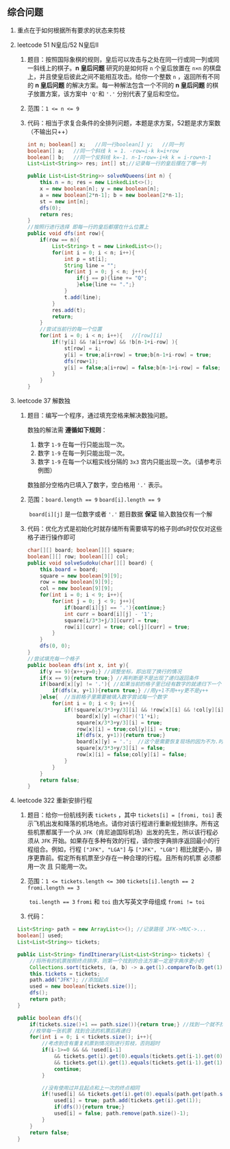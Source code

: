 ## 综合问题

1. 重点在于如何根据所有要求的状态来剪枝

2. leetcode 51 N皇后/52 N皇后II

   1. 题目：按照国际象棋的规则，皇后可以攻击与之处在同一行或同一列或同一斜线上的棋子。**n 皇后问题** 研究的是如何将 `n` 个皇后放置在 `n×n` 的棋盘上，并且使皇后彼此之间不能相互攻击。给你一个整数 `n` ，返回所有不同的 **n 皇后问题** 的解决方案。每一种解法包含一个不同的 **n 皇后问题** 的棋子放置方案，该方案中 `'Q'`和 `'.'` 分别代表了皇后和空位。

   2. 范围：`1 <= n <= 9`

   3. 代码：相当于求复合条件的全排列问题，本题是求方案，52题是求方案数（不输出只++）

      ```java
      int n; boolean[] x;   //同一行boolean[] y;   //同一列
      boolean[] a;   //同一个斜线 k = 1. -row=i-k k=i+row 
      boolean[] b;   //同一个反斜线 k=-1. n-1-row=-i+k k = i-row+n-1
      List<List<String>> res; int[] st;//记录每一行的皇后摆在了哪一列
      
      public List<List<String>> solveNQueens(int n) {
          this.n = n; res = new LinkedList<>(); 
          x = new boolean[n]; y = new boolean[n];
          a = new boolean[2*n-1]; b = new boolean[2*n-1];
          st = new int[n];
          dfs(0);
          return res;
      }
      //按照行进行选择 即每一行的皇后都摆在什么位置上
      public void dfs(int row){
          if(row == n){
              List<String> t = new LinkedList<>();
              for(int i = 0; i < n; i++){
                  int p = st[i];
                  String line = "";
                  for(int j = 0; j < n; j++){
                      if(j == p){line += "Q";
                      }else{line += ".";}
                  }
                  t.add(line);
              }
              res.add(t);
              return;
          }
          //尝试当前行的每一个位置
          for(int i = 0; i < n; i++){   //[row][i]
              if(!y[i] && !a[i+row] && !b[n-1+i-row] ){
                  st[row] = i;
                  y[i] = true;a[i+row] = true;b[n-1+i-row] = true;
                  dfs(row+1);
                  y[i] = false;a[i+row] = false;b[n-1+i-row] = false;
              }
          }
      }
      ```

   

3. leetcode 37 解数独

   1. 题目：编写一个程序，通过填充空格来解决数独问题。

      数独的解法需 **遵循如下规则**：

      1. 数字 `1-9` 在每一行只能出现一次。
      2. 数字 `1-9` 在每一列只能出现一次。
      3. 数字 `1-9` 在每一个以粗实线分隔的 `3x3` 宫内只能出现一次。（请参考示例图）

      数独部分空格内已填入了数字，空白格用 `'.'` 表示。

   2. 范围：`board.length == 9` `board[i].length == 9` 

      ​              `board[i][j]` 是一位数字或者 `'.'`  题目数据 **保证** 输入数独仅有一个解

   3. 代码：优化方式是初始化时就存储所有需要填写的格子则dfs时仅仅对这些格子进行操作即可

      ```java
      char[][] board; boolean[][] square;
      boolean[][] row; boolean[][] col;
      public void solveSudoku(char[][] board) {
          this.board = board;
          square = new boolean[9][9];
          row = new boolean[9][9];
          col = new boolean[9][9];
          for(int i = 0; i < 9; i++){
              for(int j = 0; j < 9; j++){
                  if(board[i][j] == '.'){continue;}
                  int curr = board[i][j] - '1';
                  square[i/3*3+j/3][curr] = true;
                  row[i][curr] = true; col[j][curr] = true; 
              }
          }
          dfs(0, 0);
      }
      //尝试填充每一个格子
      public boolean dfs(int x, int y){
          if(y == 9){x++;y=0;} //调整坐标，即出现了换行的情况
          if(x == 9){return true;} //再判断是不是出现了递归返回条件
          if(board[x][y] != '.'){ //如果当前的格子里已经有数字的就递归下一个
              if(dfs(x, y+1)){return true;} //用y+1不用++y更不是y++
          }else{  //当前格子里需要被填入数字尝试每一个数字
              for(int i = 0; i < 9; i++){
                  if(!square[x/3*3+y/3][i] && !row[x][i] && !col[y][i]){
                      board[x][y] =(char)('1'+i);
                      square[x/3*3+y/3][i] = true;
                      row[x][i] = true;col[y][i] = true;
                      if(dfs(x, y+1)){return true;}
                      board[x][y] = '.';  //这个是需要恢复现场的因为不为.时是dfs的
                      square[x/3*3+y/3][i] = false;
                      row[x][i] = false;col[y][i] = false;
                  }
              }
          }
          return false;
      }
      ```

      

4. leetcode 322 重新安排行程

   1. 题目：给你一份航线列表 `tickets` ，其中 `tickets[i] = [fromi, toi]` 表示飞机出发和降落的机场地点。请你对该行程进行重新规划排序。所有这些机票都属于一个从 `JFK`（肯尼迪国际机场）出发的先生，所以该行程必须从 `JFK` 开始。如果存在多种有效的行程，请你按字典排序返回最小的行程组合。例如，行程 `["JFK", "LGA"]` 与 `["JFK", "LGB"]` 相比就更小，排序更靠前。假定所有机票至少存在一种合理的行程。且所有的机票 必须都用一次 且 只能用一次。

   2. 范围：`1 <= tickets.length <= 300`  `tickets[i].length == 2`   `fromi.length == 3`

      ​             `toi.length == 3`   `fromi` 和 `toi` 由大写英文字母组成    `fromi != toi`

   3. 代码：

   ```java
   List<String> path = new ArrayList<>(); //记录路径 JFK->MUC->...
   boolean[] used;
   List<List<String>> tickets;
   
   public List<String> findItinerary(List<List<String>> tickets) {
       //将所有的机票按照终点排序，则第一个找到的合法方案一定是字典序更小的
       Collections.sort(tickets, (a, b) -> a.get(1).compareTo(b.get(1)));
       this.tickets = tickets;
       path.add("JFK"); //添加起点
       used = new boolean[tickets.size()];
       dfs();
       return path;
   }
   
   public boolean dfs(){
       if(tickets.size()+1 == path.size()){return true;} //找到一个就不找了
       //枚举每一张机票 找到合法的机票后再递归
       for(int i = 0; i < tickets.size(); i++){
           //考虑到含有重复机票到情况则进行剪枝，否则超时
           if(i-1>=0 && && !used[i-1]
               && tickets.get(i).get(0).equals(tickets.get(i-1).get(0)) 
               && tickets.get(i).get(1).equals(tickets.get(i-1).get(1))){
               continue;
           }
   
           //没有使用过并且起点和上一次的终点相同
           if(!used[i] && tickets.get(i).get(0).equals(path.get(path.size()-1))){
               used[i] = true; path.add(tickets.get(i).get(1));
               if(dfs()){return true;}
               used[i] = false; path.remove(path.size()-1);
           }
       }
       return false;
   }
   ```

   